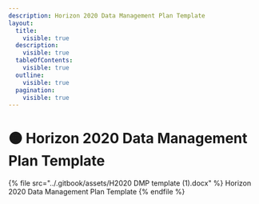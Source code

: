 ```yaml
---
description: Horizon 2020 Data Management Plan Template
layout:
  title:
    visible: true
  description:
    visible: true
  tableOfContents:
    visible: true
  outline:
    visible: true
  pagination:
    visible: true
---
```


# 🟠 Horizon 2020 Data Management Plan Template

{% file src="../.gitbook/assets/H2020 DMP template (1).docx" %}
Horizon 2020 Data Management Plan Template
{% endfile %}
